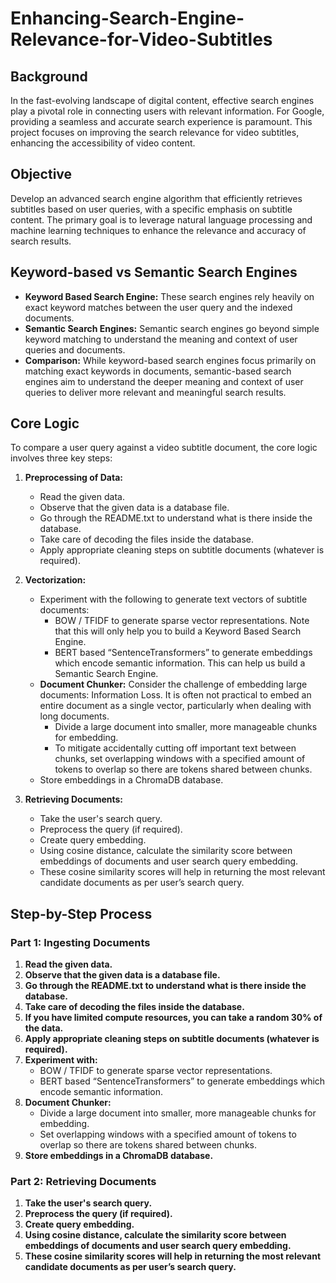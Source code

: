 # Enhancing-Search-Engine-Relevance-for-Video-Subtitles

## Background
In the fast-evolving landscape of digital content, effective search engines play a pivotal role in connecting users with relevant information. For Google, providing a seamless and accurate search experience is paramount. This project focuses on improving the search relevance for video subtitles, enhancing the accessibility of video content.

## Objective
Develop an advanced search engine algorithm that efficiently retrieves subtitles based on user queries, with a specific emphasis on subtitle content. The primary goal is to leverage natural language processing and machine learning techniques to enhance the relevance and accuracy of search results.

## Keyword-based vs Semantic Search Engines
- **Keyword Based Search Engine:** These search engines rely heavily on exact keyword matches between the user query and the indexed documents.
- **Semantic Search Engines:** Semantic search engines go beyond simple keyword matching to understand the meaning and context of user queries and documents.
- **Comparison:** While keyword-based search engines focus primarily on matching exact keywords in documents, semantic-based search engines aim to understand the deeper meaning and context of user queries to deliver more relevant and meaningful search results.

## Core Logic
To compare a user query against a video subtitle document, the core logic involves three key steps:

1. **Preprocessing of Data:** 
   - Read the given data.
   - Observe that the given data is a database file.
   - Go through the README.txt to understand what is there inside the database.
   - Take care of decoding the files inside the database.
   - Apply appropriate cleaning steps on subtitle documents (whatever is required).

2. **Vectorization:**
   - Experiment with the following to generate text vectors of subtitle documents:
     - BOW / TFIDF to generate sparse vector representations. Note that this will only help you to build a Keyword Based Search Engine.
     - BERT based “SentenceTransformers” to generate embeddings which encode semantic information. This can help us build a Semantic Search Engine.
   - **Document Chunker:** Consider the challenge of embedding large documents: Information Loss. It is often not practical to embed an entire document as a single vector, particularly when dealing with long documents.
     - Divide a large document into smaller, more manageable chunks for embedding.
     - To mitigate accidentally cutting off important text between chunks, set overlapping windows with a specified amount of tokens to overlap so there are tokens shared between chunks.
   - Store embeddings in a ChromaDB database.

3. **Retrieving Documents:**
   - Take the user's search query.
   - Preprocess the query (if required).
   - Create query embedding.
   - Using cosine distance, calculate the similarity score between embeddings of documents and user search query embedding.
   - These cosine similarity scores will help in returning the most relevant candidate documents as per user’s search query.

## Step-by-Step Process

### Part 1: Ingesting Documents
1. **Read the given data.**
2. **Observe that the given data is a database file.**
3. **Go through the README.txt to understand what is there inside the database.**
4. **Take care of decoding the files inside the database.**
5. **If you have limited compute resources, you can take a random 30% of the data.**
6. **Apply appropriate cleaning steps on subtitle documents (whatever is required).**
7. **Experiment with:**
   - BOW / TFIDF to generate sparse vector representations.
   - BERT based “SentenceTransformers” to generate embeddings which encode semantic information.
8. **Document Chunker:**
   - Divide a large document into smaller, more manageable chunks for embedding.
   - Set overlapping windows with a specified amount of tokens to overlap so there are tokens shared between chunks.
9. **Store embeddings in a ChromaDB database.**

### Part 2: Retrieving Documents
1. **Take the user's search query.**
2. **Preprocess the query (if required).**
3. **Create query embedding.**
4. **Using cosine distance, calculate the similarity score between embeddings of documents and user search query embedding.**
5. **These cosine similarity scores will help in returning the most relevant candidate documents as per user’s search query.**
